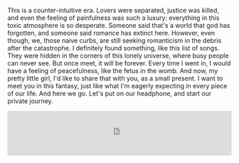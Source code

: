 This is a counter-intuitive era. Lovers were separated, justice was killed, and even the feeling of painfulness was such a luxury: everything in this toxic atmosphere is so desperate. Someone said that's a world that god has forgotten, and someone said romance has extinct here. However, even though, we, those naive curbs, are still seeking romanticism in the debris after the catastrophe.
I definitely found something, like this list of songs. They were hidden in the corners of this lonely universe, where busy people can never see. But once meet, it will be forever. Every time I went in, I would have a feeling of peacefulness, like the fetus in the womb.
And now, my pretty little girl, I'd like to share that with you, as a small present. I want to meet you in this fantasy, just like what I'm eagerly expecting in every piece of our life.
And here we go. Let's put on our headphone, and start our private journey.


<iframe frameborder="no" border="0" marginwidth="0" marginheight="0" width="100%" height="100" src="https://music.163.com/outchain/player?type=2&amp;id=5055024&amp;auto=1&amp;height=100"></iframe>
